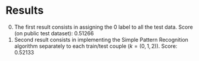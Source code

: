 # Results

0. The first result consists in assigning the 0 label to all the test data. Score (on public test dataset): 0.51266
1. Second result consists in implementing the Simple Pattern Recognition algorithm separately to each train/test couple ($k = (0, 1, 2)$). Score: 0.52133
